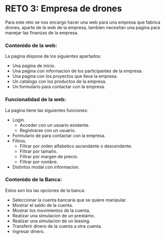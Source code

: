 # RETO 3: Empresa de drones

Para este reto se nos encargo hacer una web para una empresa que fabrica drones, aparte de la web de la empresa, tambien necesitan una pagina para manejar las finanzas de la empresa.

### Contenido de la web:
La pagina dispone de los siguientes apartados:
* Una pagina de inicio.
* Una pagina con informacion de los participantes de la empresa.
* Una pagina con los proyectos que lleva la empresa.
* Un catalogo con los productos de la empresa.
* Un formulario para contactar con la empresa.

### Funcionalidad de la web:
La pagina tiene las siguientes funciones:
* Login.
  * Acceder con un usuario existente.
  * Registrarse con un usuario.
* Formulario de para contactar con la empresa.
* Filtros.
  * Filtrar por orden alfabetico ascendente o descendente.
  * Filtrar por tamaño.
  * Filtrar por margen de precio.
  * Filtrar por nombre.
* Distintos modal con informacion.

### Contenido de la Banca:
Estos son los las opciones de la banca:
* Seleccionar la cuenta bancaria que se quiere manipular.
* Mostrar el saldo de la cuenta.
* Mostrar los movimientos de la cuenta.
* Realizar una simulacion de un prestamo.
* Realizar una simulacion de un leasing.
* Transferir dinero de la cuenta a otra cuenta.
* Ingresar dinero.

